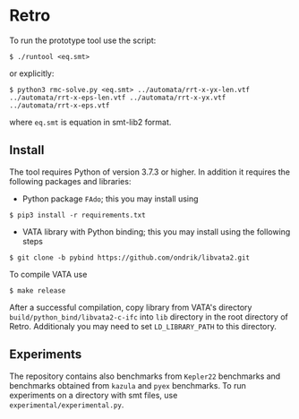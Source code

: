 # Retro

To run the prototype tool use the script:
```
$ ./runtool <eq.smt>
```
or explicitly:
```
$ python3 rmc-solve.py <eq.smt> ../automata/rrt-x-yx-len.vtf ../automata/rrt-x-eps-len.vtf ../automata/rrt-x-yx.vtf ../automata/rrt-x-eps.vtf
```
where `eq.smt` is equation in smt-lib2 format.

## Install
The tool requires Python of version 3.7.3 or higher. In addition it requires the following packages and libraries:
 - Python package `FAdo`; this you may install using
 ```
 $ pip3 install -r requirements.txt
 ```
 - VATA library with Python binding; this you may install using the following steps
 ```
 $ git clone -b pybind https://github.com/ondrik/libvata2.git
 ```
 To compile VATA use
 ```
 $ make release
 ```
 After a successful compilation, copy library from VATA's directory `build/python_bind/libvata2-c-ifc` into `lib` directory in the root directory of Retro. Additionaly you may need to set `LD_LIBRARY_PATH` to this directory.

## Experiments

The repository contains also benchmarks from `Kepler22` benchmarks and benchmarks obtained from `kazula` and `pyex` benchmarks. To run experiments on a directory with smt files, use `experimental/experimental.py`.
